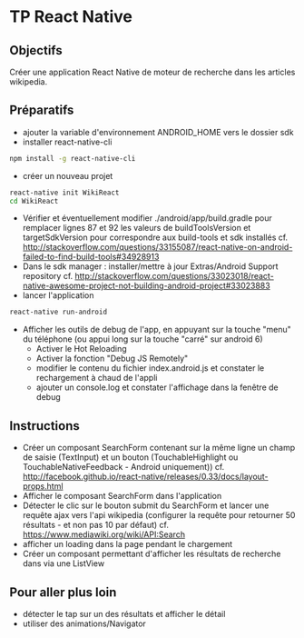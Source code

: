 # TP React Native

## Objectifs
Créer une application React Native de moteur de recherche dans les articles wikipedia. 

## Préparatifs
- ajouter la variable d'environnement ANDROID_HOME vers le dossier sdk
- installer react-native-cli 
```bash
npm install -g react-native-cli
```
- créer un nouveau projet 
```bash
react-native init WikiReact
cd WikiReact
```
- Vérifier et éventuellement modifier ./android/app/build.gradle pour remplacer lignes 87 et 92 les valeurs de buildToolsVersion et targetSdkVersion pour correspondre aux build-tools et sdk installés
cf. http://stackoverflow.com/questions/33155087/react-native-on-android-failed-to-find-build-tools#34928913
- Dans le sdk manager : installer/mettre à jour Extras/Android Support repository cf. http://stackoverflow.com/questions/33023018/react-native-awesome-project-not-building-android-project#33023883
- lancer l'application 
```bash
react-native run-android
```
- Afficher les outils de debug de l'app, en appuyant sur la touche "menu" du téléphone (ou appui long sur la touche "carré" sur android 6)
    + Activer le Hot Reloading 
    + Activer la fonction "Debug JS Remotely"
    + modifier le contenu du fichier index.android.js et constater le rechargement à chaud de l'appli
    + ajouter un console.log et constater l'affichage dans la fenêtre de debug


## Instructions
- Créer un composant SearchForm contenant sur la même ligne un champ de saisie (TextInput) et un bouton (TouchableHighlight ou TouchableNativeFeedback - Android uniquement)) cf. http://facebook.github.io/react-native/releases/0.33/docs/layout-props.html
- Afficher le composant SearchForm dans l'application
- Détecter le clic sur le bouton submit du SearchForm et lancer une requête ajax vers l'api wikipedia (configurer la requête pour retourner 50 résultats - et non pas 10 par défaut) cf. https://www.mediawiki.org/wiki/API:Search
- afficher un loading dans la page pendant le chargement
- Créer un composant permettant d'afficher les résultats de recherche dans via une ListView

## Pour aller plus loin
- détecter le tap sur un des résultats et afficher le détail
- utiliser des animations/Navigator